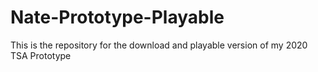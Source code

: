 # Nate-Prototype-Playable
This is the repository for the download and playable version of my 2020 TSA Prototype
